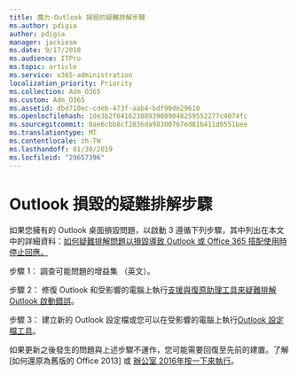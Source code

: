 ```yaml
---
title: 魔力-Outlook 損毀的疑難排解步驟
ms.author: pdigia
author: pdigia
manager: jackiesm
ms.date: 9/17/2018
ms.audience: ITPro
ms.topic: article
ms.service: o365-administration
localization_priority: Priority
ms.collection: Adm_O365
ms.custom: Adm_O365
ms.assetid: dbd710ec-cdeb-473f-aab4-bdf99de29610
ms.openlocfilehash: 1de3b2f04162388939809048259552277c4074fc
ms.sourcegitcommit: 0ae6cbb8cf2836da98300767ed81b411d6551bee
ms.translationtype: MT
ms.contentlocale: zh-TW
ms.lasthandoff: 01/30/2019
ms.locfileid: "29657396"
---
```

# <a name="outlook-crash-troubleshooting-steps"></a>Outlook 損毀的疑難排解步驟

如果您擁有的 Outlook 桌面損毀問題，以啟動 3 遵循下列步驟，其中列出在本文中的詳細資料：[如何疑難排解問題以損毀導致 Outlook 或 Office 365 搭配使用時停止回應。](https://support.microsoft.com/help/2413813/how-to-troubleshoot-issues-that-cause-outlook-to-crash-or-hang-when-us)
  
步驟 1： 調查可能問題的增益集 （英文）。
  
步驟 2： 修復 Outlook 和受影響的電腦上執行[支援與復原助理工具來疑難排解 Outlook 啟動錯誤](https://aka.ms/SaRA-OutlookWontStart)。 
  
步驟 3： 建立新的 Outlook 設定檔或您可以在受影響的電腦上執行[Outlook 設定檔工具](https://aka.ms/SaRA-OutlookSetupProfile)。 
  
如果更新之後發生的問題與上述步驟不運作，您可能需要回復至先前的建置。了解[如何還原為舊版的 Office 2013] 或 [辦公室 2016年按一下來執行](https://support.microsoft.com/help/2770432)。
  


